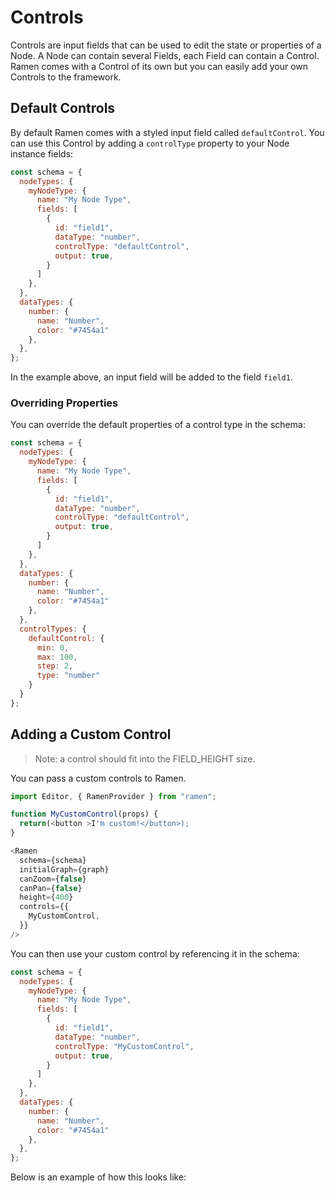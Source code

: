 # Controls

Controls are input fields that can be used to edit the state or properties of a Node. A Node can contain several Fields, each Field can contain a Control. Ramen comes with a Control of its own but you can easily add your own Controls to the framework.

## Default Controls

By default Ramen comes with a styled input field called `defaultControl`. You can use this Control by adding a `controlType` property to your Node instance fields:

```js
const schema = {
  nodeTypes: {
    myNodeType: {
      name: "My Node Type",
      fields: [
        {
          id: "field1",
          dataType: "number",
          controlType: "defaultControl",
          output: true,
        }
      ]
    },
  },
  dataTypes: {
    number: {
      name: "Number",
      color: "#7454a1"
    },
  },
};
```

In the example above, an input field will be added to the field `field1`.

### Overriding Properties

You can override the default properties of a control type in the schema:

```js
const schema = {
  nodeTypes: {
    myNodeType: {
      name: "My Node Type",
      fields: [
        {
          id: "field1",
          dataType: "number",
          controlType: "defaultControl",
          output: true,
        }
      ]
    },
  },
  dataTypes: {
    number: {
      name: "Number",
      color: "#7454a1"
    },
  },
  controlTypes: {
    defaultControl: {
      min: 0,
      max: 100,
      step: 2,
      type: "number"
    }
  }
};
```

## Adding a Custom Control

> Note: a control should fit into the FIELD_HEIGHT size.

You can pass a custom controls to Ramen.

```js
import Editor, { RamenProvider } from "ramen";

function MyCustomControl(props) {
  return(<button >I'm custom!</button>);
}

<Ramen
  schema={schema}
  initialGraph={graph}
  canZoom={false}
  canPan={false}
  height={400}
  controls={{
    MyCustomControl,
  }}
/>
```

You can then use your custom control by referencing it in the schema:

```js
const schema = {
  nodeTypes: {
    myNodeType: {
      name: "My Node Type",
      fields: [
        {
          id: "field1",
          dataType: "number",
          controlType: "MyCustomControl",
          output: true,
        }
      ]
    },
  },
  dataTypes: {
    number: {
      name: "Number",
      color: "#7454a1"
    },
  },
};
```

Below is an example of how this looks like:
